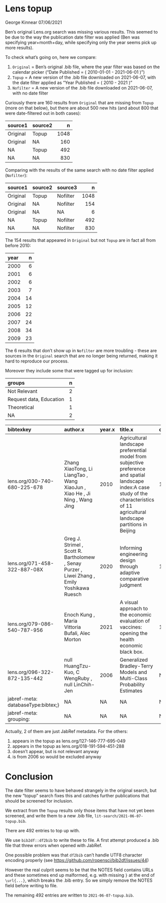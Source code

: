 Lens topup
================
George Kinnear
07/06/2021

Ben’s original Lens.org search was missing various results. This seemed
to be due to the way the publication date filter was applied (Ben was
specifying year+month+day, while specifying only the year seems pick up
more results).

To check what’s going on, here we compare:

1.  `Original` = Ben’s original .bib file, where the year filter was
    based on the calendar picker (“Date Published = ( 2010-01-01 -
    2021-06-01 )”)
2.  `Topup` = A new version of the .bib file downloaded on 2021-06-07,
    with the date filter applied as “Year Published = ( 2010 - 2021 )”
3.  `Nofilter` = A new version of the .bib file downloaded on
    2021-06-07, with no date filter

Curiously there are 160 results from `Original` that are missing from
`Topup` (more on that below), but there are about 500 new hits (and
about 800 that were date-filtered out in both cases):

| source1  | source2 |    n |
| :------- | :------ | ---: |
| Original | Topup   | 1048 |
| Original | NA      |  160 |
| NA       | Topup   |  492 |
| NA       | NA      |  830 |

Comparing with the results of the same search with no date filter
applied (`Nofilter`):

| source1  | source2 | source3  |    n |
| :------- | :------ | :------- | ---: |
| Original | Topup   | Nofilter | 1048 |
| Original | NA      | Nofilter |  154 |
| Original | NA      | NA       |    6 |
| NA       | Topup   | Nofilter |  492 |
| NA       | NA      | Nofilter |  830 |

The 154 results that appeared in `Original` but not `Topup` are in fact
all from before 2010:

| year |  n |
| :--- | -: |
| 2000 |  6 |
| 2001 |  6 |
| 2002 |  6 |
| 2003 |  7 |
| 2004 | 14 |
| 2005 | 12 |
| 2006 | 22 |
| 2007 | 24 |
| 2008 | 34 |
| 2009 | 23 |

The 6 results that don’t show up in `Nofilter` are more troubling -
these are sources in the `Original` search that are no longer being
returned, making it hard to reproduce our process.

Moreover they include some that were tagged up for inclusion:

| groups                  | n |
| :---------------------- | -: |
| Not Relevant            | 2 |
| Request data, Education | 1 |
| Theoretical             | 1 |
| NA                      | 2 |

| bibtexkey                          | author.x                                                                                     | year.x | title.x                                                                                                                                                                                 | doi.x                         | groups                  |
| :--------------------------------- | :------------------------------------------------------------------------------------------- | :----- | :-------------------------------------------------------------------------------------------------------------------------------------------------------------------------------------- | :---------------------------- | :---------------------- |
| lens.org/030-740-680-225-678       | Zhang XiaoTong, Li LiangTao , Wang XiaoJun , Xiao He , Ji Ning , Wang Jing                   | 2010   | Agricultural landscape preferential model from subjective preference and spatial landscape index:A case study of the characteristics of 11 agricultural landscape partitions in Beijing | 10.3724/sp.j.1011.2010.00180  | Not Relevant            |
| lens.org/071-458-322-887-08X       | Greg J. Strimel , Scott R. Bartholomew , Senay Purzer , Liwei Zhang , Emily Yoshikawa Ruesch | 2020   | Informing engineering design through adaptive comparative judgment                                                                                                                      | 10.1080/03043797.2020.1718614 | Request data, Education |
| lens.org/079-086-540-787-956       | Enoch Kung , Maria Vittoria Bufali, Alec Morton                                              | 2021   | A visual approach to the economic evaluation of vaccines: opening the health economic black box.                                                                                        | 10.1080/14737167.2021.1894931 | Not Relevant            |
| lens.org/096-322-872-135-442       | null HuangTzu-Kuo, C WengRuby , null LinChih-Jen                                             | 2006   | Generalized Bradley-Terry Models and Multi-Class Probability Estimates                                                                                                                  | NA                            | Theoretical             |
| jabref-meta: databaseType:bibtex;} | NA                                                                                           | NA     | NA                                                                                                                                                                                      | NA                            | NA                      |
| jabref-meta: grouping:             | NA                                                                                           | NA     | NA                                                                                                                                                                                      | NA                            | NA                      |

Actually, 2 of them are just JabRef metadata. For the others:

1.  appears in the topup as lens.org/127-146-777-695-049
2.  appears in the topup as lens.org/018-191-594-451-288
3.  doesn’t appear, but is not relevant anyway
4.  is from 2006 so would be excluded anyway

# Conclusion

The date filter seems to have behaved strangely in the original search,
but the new “topup” search fixes this and catches further publications
that should be screened for inclusion.

We extract from the `Topup` results only those items that have not yet
been screened, and write them to a new .bib file,
`lit-search/2021-06-07-topup.bib`.

There are 492 entries to top up with.

We use `bib2df::df2bib` to write these to file. A first attempt produced
a .bib file that threw errors when opened with JabRef.

One possible problem was that `df2bib` can’t handle UTF8 character
encoding properly (see <https://github.com/ropensci/bib2df/issues/44>)

However the real culprit seems to be that the NOTES field contains URLs
and these sometimes end up malformed, e.g. with missing `}` at the end
of `\url{...}`, which breaks the .bib entry. So we simply remove the
NOTES field before writing to file.

The remaining 492 entries are written to `2021-06-07-topup.bib`.
